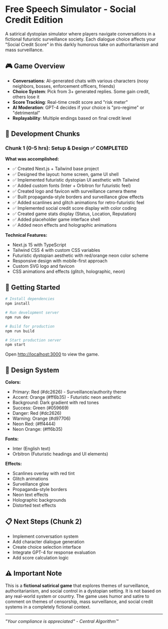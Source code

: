 # Free Speech Simulator - Social Credit Edition

A satirical dystopian simulator where players navigate conversations in a fictional futuristic surveillance society. Each dialogue choice affects your "Social Credit Score" in this darkly humorous take on authoritarianism and mass surveillance.

## 🎮 Game Overview

- **Conversations**: AI-generated chats with various characters (nosy neighbors, bosses, enforcement officers, friends)
- **Choice System**: Pick from 3+ generated replies. Some gain credit, others lose it
- **Score Tracking**: Real-time credit score and "risk meter"
- **AI Moderation**: GPT-4 decides if your choice is "pro-regime" or "detrimental"
- **Replayability**: Multiple endings based on final credit level

## 🧩 Development Chunks

### Chunk 1 (0-5 hrs): Setup & Design ✅ COMPLETED

**What was accomplished:**
- ✅ Created Next.js + Tailwind base project
- ✅ Designed the layout: home screen, game UI shell
- ✅ Implemented futuristic dystopian UI aesthetic with Tailwind
- ✅ Added custom fonts (Inter + Orbitron for futuristic feel)
- ✅ Created logo and favicon with surveillance camera theme
- ✅ Built propaganda-style borders and surveillance glow effects
- ✅ Added scanlines and glitch animations for retro-futuristic feel
- ✅ Implemented social credit score display with color coding
- ✅ Created game stats display (Status, Location, Reputation)
- ✅ Added placeholder game interface shell
- ✅ Added neon effects and holographic animations

**Technical Features:**
- Next.js 15 with TypeScript
- Tailwind CSS 4 with custom CSS variables
- Futuristic dystopian aesthetic with red/orange neon color scheme
- Responsive design with mobile-first approach
- Custom SVG logo and favicon
- CSS animations and effects (glitch, holographic, neon)

## 🚀 Getting Started

```bash
# Install dependencies
npm install

# Run development server
npm run dev

# Build for production
npm run build

# Start production server
npm start
```

Open [http://localhost:3000](http://localhost:3000) to view the game.

## 🎨 Design System

**Colors:**
- Primary: Red (#dc2626) - Surveillance/authority theme
- Accent: Orange (#ff6b35) - Futuristic neon aesthetic
- Background: Dark gradient with red tones
- Success: Green (#059669)
- Danger: Red (#dc2626)
- Warning: Orange (#d97706)
- Neon Red: (#ff4444)
- Neon Orange: (#ff6b35)

**Fonts:**
- Inter (English text)
- Orbitron (Futuristic headings and UI elements)

**Effects:**
- Scanlines overlay with red tint
- Glitch animations
- Surveillance glow
- Propaganda-style borders
- Neon text effects
- Holographic backgrounds
- Distorted text effects

## 📋 Next Steps (Chunk 2)

- Implement conversation system
- Add character dialogue generation
- Create choice selection interface
- Integrate GPT-4 for response evaluation
- Add score calculation logic

## ⚠️ Important Note

This is a **fictional satirical game** that explores themes of surveillance, authoritarianism, and social control in a dystopian setting. It is not based on any real-world system or country. The game uses humor and satire to comment on themes of censorship, mass surveillance, and social credit systems in a completely fictional context.

---

*"Your compliance is appreciated" - Central Algorithm™*
